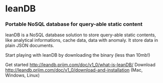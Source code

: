 # leanDB
### Portable NoSQL database for query-able static content

leanDB is a NoSQL database solution to store query-able static contents, like analytical informations,
cache data, data with anomaly. It store data in plain JSON documents.

Start playing with leanDB by downloading the binary (less than 10mb!)

Get started http://leandb.prijm.com/doc/v1_0/what-is-leanDB/
Download http://leandb.prijm.com/doc/v1_0/download-and-installation (Mac, Windows, Linux)